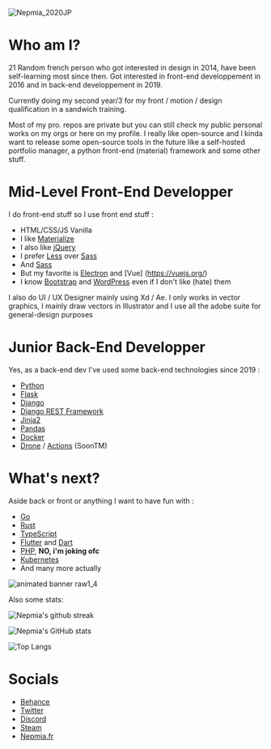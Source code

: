 ![Nepmia_2020JP](https://user-images.githubusercontent.com/64558289/136078331-65645cca-4623-4de7-b16b-f50f6fdb8ddb.png)
  
# Who am I?
21 Random french person who got interested in design in 2014, have been self-learning most since then. Got interested in front-end developpement in 2016 and in back-end developpement in 2019. 

Currently doing my second year/3 for my front / motion / design qualification in a sandwich training.

Most of my pro. repos are private but you can still check my public personal works on my orgs or here on my profile. I really like open-source and I kinda want to release some open-source tools in the future like a self-hosted portfolio manager, a python front-end (material) framework and some other stuff.

# Mid-Level Front-End Developper
I do front-end stuff so I use front end stuff :
- HTML/CSS/JS Vanilla
- I like [Materialize](https://materializecss.com/)
- I also like [jQuery](https://jquery.com/) 
- I prefer [Less](https://lesscss.org/) over [Sass](https://sass-lang.com/)
- And [Sass](https://sass-lang.com/)
- But my favorite is [Electron](https://www.electronjs.org/) and [Vue] (https://vuejs.org/)
- I know [Bootstrap](https://getbootstrap.com/) and [WordPress](https://wordpress.com/) even if I don't like (hate) them
  
 
I also do UI / UX Designer mainly using Xd / Ae. I only works in vector graphics, I mainly draw vectors in Illustrator and I use all the adobe suite for general-design  purposes

# Junior Back-End Developper

Yes, as a back-end dev I've used some back-end technologies since 2019 :
- [Python](https://www.python.org/)
- [Flask](https://flask.palletsprojects.com/en/2.0.x/)
- [Django](https://www.djangoproject.com/)
- [Django REST Framework](https://www.django-rest-framework.org/)
- [Jinja2](https://jinja.palletsprojects.com/en/3.0.x/)
- [Pandas](https://pandas.pydata.org/)
- [Docker](https://www.docker.com/)
- [Drone](https://docs.drone.io/pipeline/overview/) / [Actions](https://github.com/features/actions) (SoonTM)
  
  
# What's next?
Aside back or front or anything I want to have fun with :
- [Go](https://go.dev/)
- [Rust](https://www.rust-lang.org/)
- [TypeScript](https://www.typescriptlang.org/)
- [Flutter](https://flutter.dev/) and [Dart](https://dart.dev/)
- [PHP](https://www.php.net/), **NO, i'm joking ofc**
- [Kubernetes](https://kubernetes.io/)
- And many more actually
  
![animated banner raw1_4](https://user-images.githubusercontent.com/64558289/136078813-f6686ace-83a0-4c00-8b0c-f9030b0f0659.gif)
  
Also some stats:

![Nepmia's github streak](https://github-readme-streak-stats.herokuapp.com/?user=Nepmia&theme=tokyonight)
  
![Nepmia's GitHub stats](https://github-readme-stats.vercel.app/api?username=nepmia&show_icons=true&theme=tokyonight)
  
![Top Langs](https://github-readme-stats.vercel.app/api/top-langs/?username=nepmia&theme=tokyonight)
  
  
# Socials
- [Behance](https://www.behance.net/nepmia)
- [Twitter](https://twitter.com/Nepmia)
- [Discord](https://discord.gg/3QPMpdg)
- [Steam](https://steamcommunity.com/id/Nepmia/)
- [Nepmia.fr](https://nepmia.fr)
